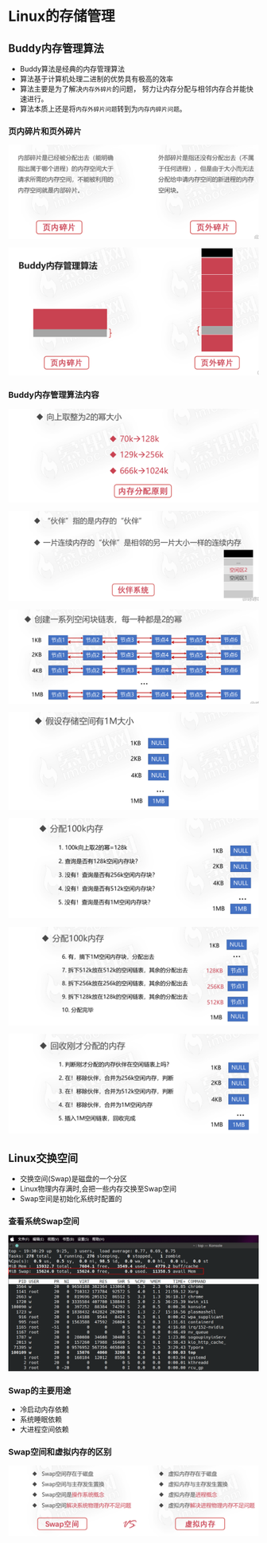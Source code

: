 # Linux的存储管理

## Buddy内存管理算法

* Buddy算法是经典的内存管理算法
* 算法基于计算机处理二进制的优势具有极高的效率
* 算法主要是为了解决`内存外碎片`的问题， 努力让内存分配与相邻内存合并能快速进行。
* 算法本质上还是将`内存外碎片问题`转到为`内存内碎片问题`。

### 页内碎片和页外碎片

![image-20210115192458108](11Linux的存储管理.assets/image-20210115192458108.png)

![image-20210115192514097](11Linux的存储管理.assets/image-20210115192514097.png)

### Buddy内存管理算法内容

![image-20210115192718247](11Linux的存储管理.assets/image-20210115192718247.png)

![image-20210115192728005](11Linux的存储管理.assets/image-20210115192728005.png)

![image-20210115192800584](11Linux的存储管理.assets/image-20210115192800584.png)

![image-20210115192809664](11Linux的存储管理.assets/image-20210115192809664.png)

![image-20210115192817645](11Linux的存储管理.assets/image-20210115192817645.png)

![image-20210115192826984](11Linux的存储管理.assets/image-20210115192826984.png)

![image-20210115192835458](11Linux的存储管理.assets/image-20210115192835458.png)

## Linux交换空间

* 交换空间(Swap)是磁盘的一个分区
* Linux物理内存满时,会把一些内存交换至Swap空间
* Swap空间是初始化系统时配置的

### 查看系统Swap空间

![image-20210115193050026](11Linux的存储管理.assets/image-20210115193050026.png)

### Swap的主要用途

* 冷启动内存依赖
* 系统睡眠依赖
* 大进程空间依赖

### Swap空间和虚拟内存的区别

![image-20210115193153622](11Linux的存储管理.assets/image-20210115193153622.png)